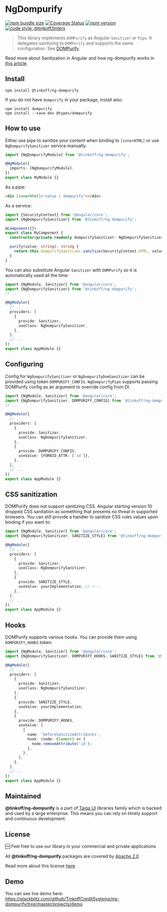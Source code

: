 # NgDompurify

[![npm bundle size](https://img.shields.io/bundlephobia/minzip/@tinkoff/ng-dompurify)](https://bundlephobia.com/result?p=@tinkoff/ng-dompurify)
[![Coverage Status](https://img.shields.io/coveralls/github/TinkoffCreditSystems/ng-dompurify?branch=master&style=flat-square)](https://coveralls.io/github/TinkoffCreditSystems/ng-dompurify?branch=master)
[![npm version](https://img.shields.io/npm/v/@tinkoff/ng-dompurify.svg?style=flat-square)](https://npmjs.com/package/@tinkoff/ng-dompurify)
[![code style: @tinkoff/linters](https://img.shields.io/badge/code%20style-%40tinkoff%2Flinters-blue?style=flat-square)](https://github.com/TinkoffCreditSystems/linters)

> This library implements `DOMPurify` as Angular `Sanitizer` or `Pipe`. It delegates sanitizing to `DOMPurify` and
> supports the same configuration. See [DOMPurify](https://github.com/cure53/DOMPurify).

Read more about Sanitization in Angular and how ng-dompurify works in
[this article](https://medium.com/angular-in-depth/warning-sanitizing-html-stripped-some-content-and-how-to-deal-with-it-properly-10ff77012d5a).

## Install

```
npm install @tinkoff/ng-dompurify
```

If you do not have `dompurify` in your package, install also:

```
npm install dompurify
npm install --save-dev @types/dompurify
```

## How to use

Either use pipe to sanitize your content when binding to `[innerHTML]` or use `NgDompurifySanitizer` service manually.

```typescript
import {NgDompurifyModule} from '@tinkoff/ng-dompurify';

@NgModule({
  imports: [NgDompurifyModule],
})
export class MyModule {}
```

As a pipe:

```html
<div [innerHtml]="value | dompurify"></div>
```

As a service:

```typescript
import {SecurityContext} from '@angular/core';
import {NgDompurifySanitizer} from '@tinkoff/ng-dompurify';

@Component({})
export class MyComponent {
  constructor(private readonly dompurifySanitizer: NgDompurifySanitizer) {}

  purify(value: string): string {
    return this.dompurifySanitizer.sanitize(SecurityContext.HTML, value);
  }
}
```

You can also substitute Angular `Sanitizer` with `DOMPurify` so it is automatically used all the time:

```typescript
import {NgModule, Sanitizer} from '@angular/core';
import {NgDompurifySanitizer} from '@tinkoff/ng-dompurify';
// ...

@NgModule({
  // ...
  providers: [
    {
      provide: Sanitizer,
      useClass: NgDompurifySanitizer,
    },
  ],
  // ...
})
export class AppModule {}
```

## Configuring

Config for `NgDompurifySanitizer` or `NgDompurifyDomSanitizer` can be provided using token `DOMPURIFY_CONFIG`.
`NgDompurifyPipe` supports passing DOMPurify config as an argument to override config from DI.

```typescript
import {NgModule, Sanitizer} from '@angular/core';
import {NgDompurifySanitizer, DOMPURIFY_CONFIG} from '@tinkoff/ng-dompurify';
// ...

@NgModule({
  // ...
  providers: [
    {
      provide: Sanitizer,
      useClass: NgDompurifySanitizer,
    },
    {
      provide: DOMPURIFY_CONFIG,
      useValue: {FORBID_ATTR: ['id']},
    },
  ],
  // ...
})
export class AppModule {}
```

## CSS sanitization

DOMPurify does not support sanitizing CSS. Angular starting version 10 dropped CSS sanitation as something that presents
no threat in supported browsers. You can still provide a handler to sanitize CSS rules values upon binding if you want
to:

```typescript
import {NgModule, Sanitizer} from '@angular/core';
import {NgDompurifySanitizer, SANITIZE_STYLE} from '@tinkoff/ng-dompurify';

@NgModule({
  // ...
  providers: [
    {
      provide: Sanitizer,
      useClass: NgDompurifySanitizer,
    },
    {
      provide: SANITIZE_STYLE,
      useValue: yourImplementation, // <---
    },
  ],
  // ...
})
export class AppModule {}
```

## Hooks

DOMPurify supports various hooks. You can provide them using `DOMPURIFY_HOOKS` token:

```typescript
import {NgModule, Sanitizer} from '@angular/core';
import {NgDompurifySanitizer, DOMPURIFY_HOOKS, SANITIZE_STYLE} from '@tinkoff/ng-dompurify';

@NgModule({
  // ...
  providers: [
    {
      provide: Sanitizer,
      useClass: NgDompurifySanitizer,
    },
    {
      provide: SANITIZE_STYLE,
      useValue: yourImplementation,
    },
    {
      provide: DOMPURIFY_HOOKS,
      useValue: [
        {
          name: 'beforeSanitizeAttributes',
          hook: (node: Element) => {
            node.removeAttribute('id');
          },
        },
      ],
    },
  ],
  // ...
})
export class AppModule {}
```

## Maintained

**@tinkoff/ng-dompurify** is a part of [Taiga UI](https://github.com/Tinkoff/taiga-ui) libraries family which is backed and used by a
large enterprise. This means you can rely on timely support and continuous development.

## License

🆓 Feel free to use our library in your commercial and private applications

All **@tinkoff/ng-dompurify** packages are covered by [Apache 2.0](/LICENSE)

Read more about this license [here](https://choosealicense.com/licenses/apache-2.0/)

## Demo

You can see live demo here: https://stackblitz.com/github/TinkoffCreditSystems/ng-dompurify/tree/master/projects/demo
